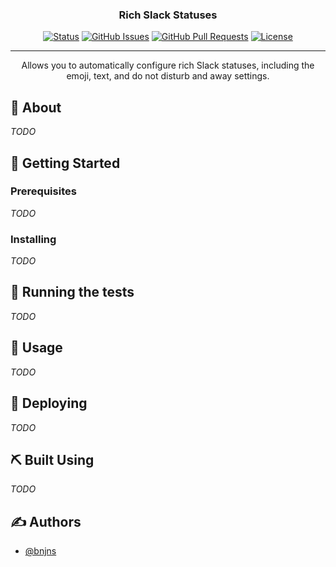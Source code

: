 <h3 align="center">Rich Slack Statuses</h3>

<div align="center">

  [![Status](https://img.shields.io/github/workflow/status/bnjns/rich-slack-statuses/Lint%20&%20Test/main?style=flat-square)](https://github.com/bnjns/rich-slack-statuses/actions/workflows/lint_test.yml) 
  [![GitHub Issues](https://img.shields.io/github/issues/bnjns/rich-slack-statuses?style=flat-square)](https://github.com/bnjns/rich-slack-statuses/issues)
  [![GitHub Pull Requests](https://img.shields.io/github/issues-pr/bnjns/rich-slack-statuses?style=flat-square)](https://github.com/bnjns/rich-slack-statuses/pulls)
  [![License](https://img.shields.io/github/license/bnjns/rich-slack-statuses?style=flat-square)](/license.txt)

</div>

---


<p align="center"> Allows you to automatically configure rich Slack statuses, including the emoji, text, and do not disturb and away settings.
    <br>
</p>

## 🧐 About

_TODO_

## 🏁 Getting Started

### Prerequisites

_TODO_

### Installing

_TODO_

## 🔧 Running the tests

_TODO_

## 🎈 Usage

_TODO_

## 🚀 Deploying

_TODO_

## ⛏️ Built Using

_TODO_


## ✍️ Authors

- [@bnjns](https://github.com/bnjns)
